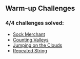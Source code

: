 ## Warm-up Challenges

### **4/4** challenges solved:

* [Sock Merchant](sock-merchant)
* [Counting Valleys](counting-valleys)
* [Jumping on the Clouds](jumping-on-the-clouds)
* [Repeated String](repeated-string)